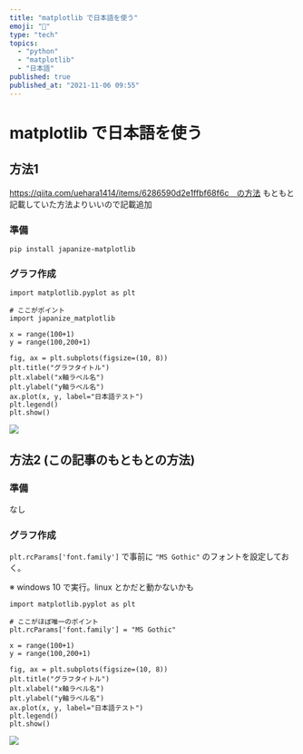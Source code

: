 ```yaml
---
title: "matplotlib で日本語を使う"
emoji: "🐥"
type: "tech"
topics:
  - "python"
  - "matplotlib"
  - "日本語"
published: true
published_at: "2021-11-06 09:55"
---
```


# matplotlib で日本語を使う

## 方法1

https://qiita.com/uehara1414/items/6286590d2e1ffbf68f6c　の方法
もともと記載していた方法よりいいので記載追加

### 準備

```
pip install japanize-matplotlib
```

### グラフ作成

```
import matplotlib.pyplot as plt

# ここがポイント
import japanize_matplotlib

x = range(100+1)
y = range(100,200+1)

fig, ax = plt.subplots(figsize=(10, 8))
plt.title("グラフタイトル")
plt.xlabel("x軸ラベル名")
plt.ylabel("y軸ラベル名")
ax.plot(x, y, label="日本語テスト")
plt.legend()
plt.show()
```

![](https://storage.googleapis.com/zenn-user-upload/f0b971cd89a37dcdeecb8467.png)


## 方法2 (この記事のもともとの方法)

### 準備

なし

### グラフ作成

`plt.rcParams['font.family']` で事前に `"MS Gothic"` のフォントを設定しておく。

※ windows 10 で実行。linux とかだと動かないかも

```
import matplotlib.pyplot as plt

# ここがほぼ唯一のポイント
plt.rcParams['font.family'] = "MS Gothic"

x = range(100+1)
y = range(100,200+1)

fig, ax = plt.subplots(figsize=(10, 8))
plt.title("グラフタイトル")
plt.xlabel("x軸ラベル名")
plt.ylabel("y軸ラベル名")
ax.plot(x, y, label="日本語テスト")
plt.legend()
plt.show()
```


![](https://storage.googleapis.com/zenn-user-upload/8b2f993e2106c9ff4f03afa1.png)